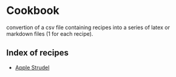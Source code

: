 # Cookbook
convertion of a csv file containing recipes into a series of latex or markdown files (1 for each recipe).

## Index of recipes
- [Apple Strudel](https://github.com/Abadacor/Cookbook/blob/master/texRecipes/Applestrudel.tex)

